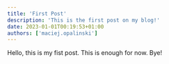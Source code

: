 ```yaml
---
title: 'First Post'
description: 'This is the first post on my blog!'
date: 2023-01-01T00:19:53+01:00
authors: ['maciej.opalinski']
---
```


Hello, this is my fist post. This is enough for now. Bye!
